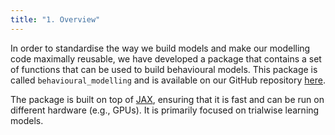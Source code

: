 ```yaml
---
title: "1. Overview"
---
```


In order to standardise the way we build models and make our modelling code maximally reusable, we have developed a package that contains a set of functions that can be used to build behavioural models. This package is called `behavioural_modelling` and is available on our GitHub repository [here](https://github.com/tobywise/behavioural-modelling).

The package is built on top of [JAX](https://jax.readthedocs.io/en/latest/), ensuring that it is fast and can be run on different hardware (e.g., GPUs). It is primarily focused on trialwise learning models.
